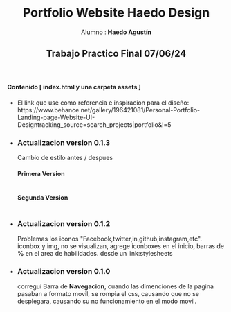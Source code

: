 <header>
  <h1> Portfolio Website Haedo Design </h1>
  <p>Alumno :<b> Haedo Agustín</b></p>
  <h2>Trabajo Practico Final 07/06/24</h2>
  </header>
<main>
  <h4> Contenido <b>[ index.html y una carpeta assets ]</b></h4>

   * <p>El link que use como referencia e inspiracion para el diseño: https://www.behance.net/gallery/196421081/Personal-Portfolio-Landing-page-Website-UI-Designtracking_source=search_projects|portfolio&l=5</p>

  + <h3>Actualizacion  version 0.1.3</h3>
      <p>Cambio de estilo antes / despues</p>
      <h4>Primera Version</h4>
      <image href="https://github.com/hache-bot/pagina-web-Portfolio/blob/master/assets/img/1Version.png"/>
      <h4>Segunda Version</h4>
      <image href="https://github.com/hache-bot/pagina-web-Portfolio/blob/master/assets/img/2Version.png"/>
        
  + <h3>Actualizacion  version 0.1.2</h3>
      <p>Problemas los iconos "Facebook,twitter,in,github,instagram,etc". iconbox y img, no se visualizan, agrege iconboxes 	en el inicio,
      barras de <b>%</b> en el area de habilidades. desde un link:stylesheets </p>
      
  +  <h3>Actualizacion version 0.1.0</h3>
      <p>correguí Barra de <b>Navegacion</b>, cuando las dimenciones de la   pagina   pasaban a formato movil, se rompia el 	css, causando que no se desplegara, causando su no funcionamiento en el modo movil.</p>
  
 
</main>
